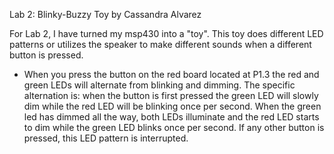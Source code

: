 Lab 2: Blinky-Buzzy Toy by Cassandra Alvarez

For Lab 2, I have turned my msp430 into a "toy". This toy does different LED
patterns or utilizes the speaker to make different sounds when a different
button is pressed.

* When you press the button on the red board located at P1.3 the red and green
  LEDs will alternate from blinking and dimming. The specific alternation is:
  when the button is first pressed the green LED will slowly dim while the red
  LED will be blinking once per second. When the green led has dimmed all the
  way, both LEDs illuminate and the red LED starts to dim while the green LED
  blinks once per second. If any other button is pressed, this LED pattern is
  interrupted. 
